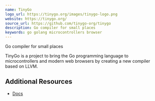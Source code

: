 ```yaml
---
name: TinyGo
logo_url: https://tinygo.org/images/tinygo-logo.png
website: https://tinygo.org/
source_url: https://github.com/tinygo-org/tinygo
description: Go compiler for small places
keywords: go golang microcontrollers browser
---
```


Go compiler for small places

TinyGo is a project to bring the Go programming language to microcontrollers and modern web browsers by creating a new compiler based on LLVM.

## Additional Resources

- [Docs](https://tinygo.org/webassembly/)
